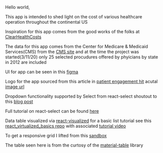Hello world,

This app is intended to shed light on the cost of various healthcare operation throughout the continental US

Inspiration for this app comes from the good works of the folks at [ClearHealthCosts](https://clearhealthcosts.com)

The data for this app comes from the Center for Medicare & Medicaid Services(CMS) from the [CMS site](https://www.cms.gov/Research-Statistics-Data-and-Systems/Research/HealthCareConInit/Physician) and at the time the project was started(3/11/20) only 25 selected procudures offered by phyicians by state in 2012 are included

UI for app can be seen in this [figma](https://www.figma.com/file/qkWDbTNGseHbkcjrPSd2tF/HealthCareCosts?node-id=0%3A1)

Logo for the app sourced from this article in [patient engagement hit](https://patientengagementhit.com/news/85-of-patients-concerned-about-healthcare-costs-quality) acutal [image url](https://patientengagementhit.com/images/site/article_headers/_normal/2018-healthcare-costs.jpg)

Dropdown functionality supported by Select from react-select shoutout to this [blog post](https://alligator.io/react/react-select/)

Full tutorial on react-select can be found [here](https://blog.logrocket.com/getting-started-with-react-select/)

Data table visualized via [react-visualized](https://bvaughn.github.io/react-virtualized) for a basic list tutorial see this [react_virtualized_basics repo](https://github.com/browniefed/react_virtualized_basics/tree/basicList) with associated [tutorial video](https://codedaily.io/tutorials/123/Create-an-Auto-Resizing-Virtualized-List-with-react-virtualized)

To get a responsive grid I lifted from this [sandbox](https://codesandbox.io/s/q3z3n2mkq9)

The table seen here is from the curtosy of the [material-table](https://github.com/mbrn/material-table) library
